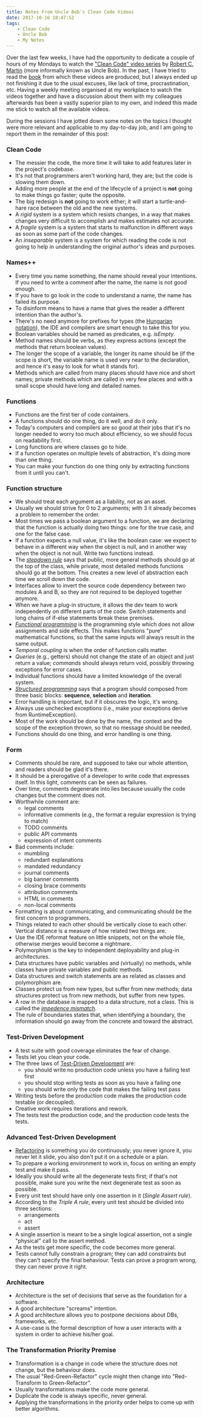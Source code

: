 ```yaml
---
title: Notes From Uncle Bob's Clean Code Videos
date: 2017-10-16 18:47:52
tags:
    - Clean Code
    - Uncle Bob
    - My Notes
---
```


Over the last few weeks, I have had the opportunity to dedicate a couple of hours of my Mondays to watch the ["Clean Code" video series][1] by [Robert C. Martin][2] (more informally known as Uncle Bob). In the past, I have tried to read the [book][3] from which these videos are produced, but I always ended up not finishing it due to the usual excuses, like lack of time, procrastination, etc. Having a weekly meeting organised at my workplace to watch the videos together and have a discussion about them with my colleagues afterwards has been a vastly superior plan to my own, and indeed this made me stick to watch all the available videos.

During the sessions I have jotted down some notes on the topics I thought were more relevant and applicable to my day-to-day job, and I am going to report them in the remainder of this post:

### Clean Code ###

* The messier the code, the more time it will take to add features later in the project's codebase.
* It's not that programmers aren't working hard, they are; but the code is slowing them down.
* Adding more people at the end of the lifecycle of a project is **not** going to make things go faster; quite the opposite.
* The big redesign is **not** going to work either; it will start a turtle-and-hare race between the old and the new systems.
* A *rigid* system is a system which resists changes, in a way that makes changes very difficult to accomplish and makes estimates not accurate.
* A *fragile* system is a system that starts to malfunction in different ways as soon as some part of the code changes.
* An *inseparable* system is a system for which reading the code is not going to help in understanding the original author's ideas and purposes.

### Names++ ###

* Every time you name something, the name should reveal your intentions. If you need to write a comment after the name, the name is not good enough.
* If you have to go look in the code to understand a name, the name has failed its purpose.
* To disinform means to have a name that gives the reader a different intention than the author's.
* There's no need anymore for prefixes for types (the [Hungarian notation][4]), the IDE and compilers are smart enough to take this for you.
* Boolean variables should be named as predicates, e.g. *isEmpty*.
* Method names should be verbs, as they express actions (except the methods that return boolean values).
* The longer the scope of a variable, the longer its name should be (if the scope is short, the variable name is used very near to the declaration, and hence it's easy to look for what it stands for).
* Methods which are called from many places should have nice and short names; private methods which are called in very few places and with a small scope should have long and detailed names.

### Functions ###

* Functions are the first tier of code containers.
* A functions should do one thing, do it well, and do it only.
* Today's computers and compilers are so good at their jobs that it's no longer needed to worry too much about efficiency, so we should focus on readability first.
* Long functions are where classes go to hide.
* If a function operates on multiple levels of abstraction, it's doing more than one thing.
* You can make your function do one thing only by extracting functions from it until you can't.

### Function structure ###

* We should treat each argument as a liability, not as an asset.
* Usually we should strive for 0 to 2 arguments; with 3 it already becomes a problem to remember the order.
* Most times we pass a boolean argument to a function, we are declaring that the function is actually doing two things: one for the true case, and one for the false case.
* If a function expects a null value, it's like the boolean case: we expect to behave in a different way when the object is null, and in another way when the object is not null. Write two functions instead.
* The [*stepdown rule*][5] says that public, more general methods should go at the top of the class, while private, most detailed methods functions should go at the bottom. This creates a new level of abstraction each time we scroll down the code.
* Interfaces allow to invert the source code dependency between two modules A and B, so they are not required to be deployed together anymore.
* When we have a plug-in structure, it allows the dev team to work independently on different parts of the code. Switch statements and long chains of if-else statements break these premises.
* [*Functional programming*][6] is the programming style which does not allow assignments and side effects. This makes functions "pure" mathematical functions, so that the same inputs will always result in the same output.
* *Temporal coupling* is when the order of function calls matter.
* *Queries* (e.g., getters) should not change the state of an object and just return a value; *commands* should always return void, possibly throwing exceptions for error cases.
* Individual functions should have a limited knowledge of the overall system.
* [*Structured programming*][7] says that a program should composed from three basic blocks: **sequence**, **selection** and **iteration**.
* Error handling is important, but if it obscures the logic, it's wrong.
* Always use unchecked exceptions (i.e., make your exceptions derive from RuntimeException).
* Most of the work should be done by the name, the context and the scope of the exception thrown, so that no message should be needed.
* Functions should do one thing, and error handling is one thing.

### Form ###

* Comments should be rare, and supposed to take our whole attention, and readers should be glad it's there.
* It should be a prerogative of a developer to write code that expresses itself. In this light, comments can be seen as failures.
* Over time, comments degenerate into lies because usually the code changes but the comment does not.
* Worthwhile comment are:
    - legal comments
    - informative comments (e.g., the format a regular expression is trying to match)
    - TODO comments
    - public API comments
    - expression of intent comments
* Bad comments include:
    - mumbling
    - redundant explanations
    - mandated redundancy
    - journal comments
    - big banner comments
    - closing brace comments
    - attribution comments
    - HTML in comments
    - non-local comments
* Formatting is about communicating, and communicating should be the first concern to programmers.
* Things related to each other should be vertically close to each other. Vertical distance is a measure of how related two things are.
* Use the IDE reformat feature on little snippets, not on the whole file, otherwise merges would become a nightmare.
* Polymorphism is the key to independent deployability and plug-in architectures.
* Data structures have public variables and (virtually) no methods, while classes have private variables and public methods.
* Data structures and switch statements are as related as classes and polymorphism are.
* Classes protect us from new types, but suffer from new methods; data structures protect us from new methods, but suffer from new types.
* A row in the database is mapped to a data structure, not a class. This is called the [*impedence mismatch*][8].
* The rule of boundaries states that, when identifying a boundary, the information should go away from the concrete and toward the abstract.

### Test-Driven Development ###

* A test suite with good coverage eliminates the fear of change.
* Tests let you clean your code.
* The three laws of [Test-Driven Development][9] are:
    - you should write no production code unless you have a failing test first
    - you should stop writing tests as soon as you have a failing one
    - you should write only the code that makes the failing test pass
* Writing tests before the production code makes the production code testable (or decoupled).
* Creative work requires iterations and rework.
* The tests test the production code, and the production code tests the tests.

### Advanced Test-Driven Development ###

* [Refactoring][10] is something you do continuously; you never ignore it, you never let it slide, you also don't put it on a schedule or a plan.
* To prepare a working environment to work in, focus on writing an empty test and make it pass.
* Ideally you should write all the degenerate tests first; if that's not possible, make sure you write the next degenerate test as soon as possible.
* Every unit test should have only one assertion in it (*Single Assert rule*).
* According to the *Triple A rule*, every unit test should be divided into three sections:
    - arrangements
    - act
    - assert
* A single assertion is meant to be a single logical assertion, not a single "physical" call to the assert method.
* As the tests get more specific, the code becomes more general.
* Tests cannot fully constrain a program; they can add constraints but they can't specify the final behaviour. Tests can prove a program wrong, they can never prove it right.

### Architecture ###

* Architecture is the set of decisions that serve as the foundation for a software.
* A good architecture "screams" intention.
* A good architecture allows you to postpone decisions about DBs, frameworks, etc.
* A use-case is the formal description of how a user interacts with a system in order to achieve his/her goal.

### The Transformation Priority Premise

* Transformation is a change in code where the structure does not change, but the behaviour does.
* The usual "Red-Green-Refactor" cycle might then change into "Red-Transform to Green-Refactor".
* Usually transformations make the code more general.
* Duplicate the code is always specific, never general.
* Applying the transformations in the priority order helps to come up with better algorithms.

[1]: https://cleancoders.com/videos/clean-code
[2]: https://twitter.com/unclebobmartin
[3]: https://www.amazon.co.uk/Clean-Code-Handbook-Software-Craftsmanship/dp/0132350882/
[4]: https://en.wikipedia.org/wiki/Hungarian_notation
[5]: http://tidyjava.com/stepdown-rule/
[6]: https://en.wikipedia.org/wiki/Functional_programming
[7]: https://en.wikipedia.org/wiki/Structured_programming
[8]: https://en.wikipedia.org/wiki/Object-relational_impedance_mismatch
[9]: https://en.wikipedia.org/wiki/Test-driven_development
[10]: https://en.wikipedia.org/wiki/Code_refactoring